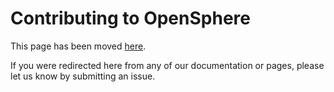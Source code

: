 # Contributing to OpenSphere

This page has been moved [here](http://opensphere.readthedocs.io/en/latest/contributing.html).

If you were redirected here from any of our documentation or pages, please let us know by submitting an issue.
